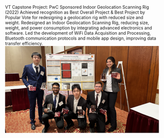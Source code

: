 VT Capstone Project: PwC Sponsored Indoor Geolocation Scanning Rig (2022)
 Achieved recognition as Best Overall Project & Best Project by Popular Vote for redesigning a geolocation
 rig with reduced size and weight. Redesigned an Indoor Geolocation Scanning Rig, reducing size, weight,
 and power consumption by integrating advanced electronics and software. Led the development of WiFi Data Acquisition and Processing,
 Bluetooth communication protocols and mobile app design, improving data transfer efficiency.
![image](https://github.com/LXWHX/PWC-Geolocation-Scanning-Rig/blob/main/IMG_0116.jpg)

